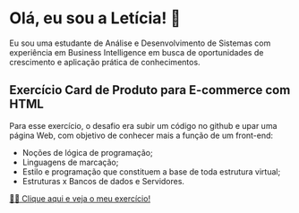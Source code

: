 # Olá, eu sou a Letícia! 👋


Eu sou uma estudante de Análise e Desenvolvimento de Sistemas com experiência em Business Intelligence em busca de oportunidades de crescimento e aplicação prática de conhecimentos.
## Exercício Card de Produto para E-commerce com HTML

Para esse exercício, o desafio era subir um código no github e upar uma página Web, com objetivo de conhecer mais a função de um front-end:

- Noções de lógica de programação;
- Linguagens de marcação;
- Estilo e programação que constituem a base de toda estrutura virtual;
- Estruturas x  Bancos de dados e Servidores.

[👩‍💻 Clique aqui e veja o meu exercício!](https://letambani.github.io/Card-de-Produto-para-E-commerce-com-HTML./)
